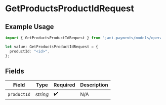 # GetProductsProductIdRequest

## Example Usage

```typescript
import { GetProductsProductIdRequest } from "jani-payments/models/operations";

let value: GetProductsProductIdRequest = {
  productId: "<id>",
};
```

## Fields

| Field              | Type               | Required           | Description        |
| ------------------ | ------------------ | ------------------ | ------------------ |
| `productId`        | *string*           | :heavy_check_mark: | N/A                |